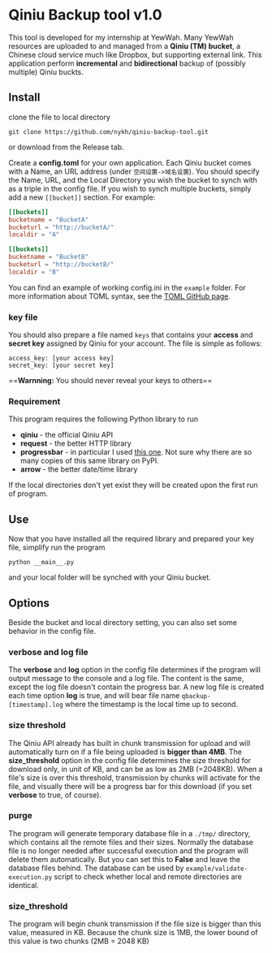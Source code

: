 # Qiniu Backup tool  v1.0

This tool is developed for my internship at YewWah. Many YewWah resources are uploaded to and managed from a **Qiniu (TM) bucket**, a Chinese cloud service much like Dropbox, but supporting external link. This application perform **incremental** and **bidirectional** backup of (possibly multiple) Qiniu buckts.

## Install

clone the file to local directory

`git clone https://github.com/nykh/qiniu-backup-tool.git`

or download from the Release tab.

Create a **config.toml** for your own application. Each Qiniu bucket comes with a Name, an URL address (under `空间设置->域名设置`). You should specify the Name, URL, and the Local Directory you wish the bucket to synch with as a triple in the config file. If you wish to synch multiple buckets, simply add a new `[[bucket]]` section. For example:

```toml
[[buckets]]
bucketname = "BucketA"
bucketurl = "http://bucketA/"
localdir = "A"

[[buckets]]
bucketname = "BucketB"
bucketurl = "http://bucketB/"
localdir = "B"
```

You can find an example of working config.ini in the `example` folder. For more information about TOML syntax, see the [TOML GitHub page](https://github.com/toml-lang/toml).

### key file

You should also prepare a file named `keys` that contains your **access** and **secret key** assigned by Qiniu for your account. The file is simple as follows:

```
access_key: [your access key]
secret_key: [your secret key]
```

==**Warnning:** You should never reveal your keys to others==

### Requirement

This program requires the following Python library to run

- **qiniu** - the official Qiniu API
- **request** - the better HTTP library
- **progressbar** - in particular I used [this one](https://pypi.python.org/pypi/progressbar-latest/2.4). Not sure why there are so many copies of this same library on PyPI.
- **arrow** - the better date/time library

If the local directories don't yet exist they will be created upon the first run of program.

## Use

Now that you have installed all the required library and prepared your key file, simplify run the program

`python __main__.py`

and your local folder will be synched with your Qiniu bucket.

## Options

Beside the bucket and local directory setting, you can also set some behavior in the config file.

### verbose and log file

The **verbose** and **log** option in the config file determines if the program will output message to the console and a log file. The content is the same, except the log file doesn't contain the progress bar. A new log file is created each time option **log** is true, and will bear file name `qbackup-[timestamp].log` where the timestamp is the local time up to second.

###  size threshold

The Qiniu API already has built in chunk transmission for upload and will automatically turn on if a file being uploaded is **bigger than 4MB**. The **size_threshold** option in the config file determines the size threshold for download only, in unit of KB, and can be as low as 2MB (=2048KB). When a file's size is over this threshold, transmission by chunks will activate for the file, and visually there will be a progress bar for this download (if you set **verbose** to true, of course).

### purge

The program will generate temporary database file in a `./tmp/` directory, which contains all the remote files and their sizes. Normally the database file is no longer needed after successful execution and the program will delete them automatically. But you can set this to **False** and leave the database files behind. The database can be used by `example/validate-execution.py` script to check whether local and remote directories are identical.

### size_threshold

The program will begin chunk transmission if the file size is bigger than this value, measured in KB. Because the chunk size is 1MB, the lower bound of this value is two chunks (2MB = 2048 KB)